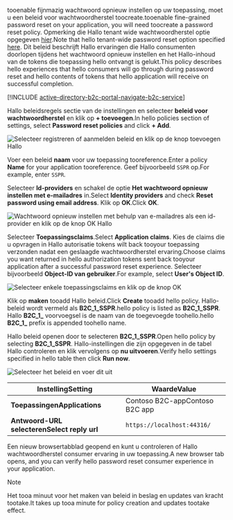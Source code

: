<span data-ttu-id="db3b3-101">tooenable fijnmazig wachtwoord opnieuw instellen op uw toepassing, moet u een beleid voor wachtwoordherstel toocreate.</span><span class="sxs-lookup"><span data-stu-id="db3b3-101">tooenable fine-grained password reset on your application, you will need toocreate a password reset policy.</span></span> <span data-ttu-id="db3b3-102">Opmerking die Hallo tenant wide wachtwoordherstel optie opgegeven [hier](../articles/active-directory-b2c/active-directory-b2c-reference-sspr.md).</span><span class="sxs-lookup"><span data-stu-id="db3b3-102">Note that hello tenant-wide password reset option specified [here](../articles/active-directory-b2c/active-directory-b2c-reference-sspr.md).</span></span> <span data-ttu-id="db3b3-103">Dit beleid beschrijft Hallo ervaringen die Hallo consumenten doorlopen tijdens het wachtwoord opnieuw instellen en het Hallo-inhoud van de tokens die toepassing hello ontvangt is gelukt.</span><span class="sxs-lookup"><span data-stu-id="db3b3-103">This policy describes hello experiences that hello consumers will go through during password reset and hello contents of tokens that hello application will receive on successful completion.</span></span>

[!INCLUDE [active-directory-b2c-portal-navigate-b2c-service](active-directory-b2c-portal-navigate-b2c-service.md)]

<span data-ttu-id="db3b3-104">Hallo beleidsregels sectie van de instellingen en selecteer **beleid voor wachtwoordherstel** en klik op **+ toevoegen**.</span><span class="sxs-lookup"><span data-stu-id="db3b3-104">In hello policies section of settings, select **Password reset policies** and click **+ Add**.</span></span>

![Selecteer registreren of aanmelden beleid en klik op de knop toevoegen Hallo](media/active-directory-b2c-create-password-reset-policy/add-b2c-password-reset-policy.png)

<span data-ttu-id="db3b3-106">Voer een beleid **naam** voor uw toepassing tooreference.</span><span class="sxs-lookup"><span data-stu-id="db3b3-106">Enter a policy **Name** for your application tooreference.</span></span> <span data-ttu-id="db3b3-107">Geef bijvoorbeeld `SSPR` op.</span><span class="sxs-lookup"><span data-stu-id="db3b3-107">For example, enter `SSPR`.</span></span>

<span data-ttu-id="db3b3-108">Selecteer **Id-providers** en schakel de optie **Het wachtwoord opnieuw instellen met e-mailadres** in.</span><span class="sxs-lookup"><span data-stu-id="db3b3-108">Select **Identity providers** and check **Reset password using email address**.</span></span> <span data-ttu-id="db3b3-109">Klik op **OK**.</span><span class="sxs-lookup"><span data-stu-id="db3b3-109">Click **OK**.</span></span>

![Wachtwoord opnieuw instellen met behulp van e-mailadres als een id-provider en klik op de knop OK Hallo](media/active-directory-b2c-create-password-reset-policy/add-b2c-password-reset-identity-providers.png)

<span data-ttu-id="db3b3-111">Selecteer **Toepassingsclaims**.</span><span class="sxs-lookup"><span data-stu-id="db3b3-111">Select **Application claims**.</span></span> <span data-ttu-id="db3b3-112">Kies de claims die u opvragen in Hallo autorisatie tokens wilt back tooyour toepassing verzonden nadat een geslaagde wachtwoordherstel ervaring.</span><span class="sxs-lookup"><span data-stu-id="db3b3-112">Choose claims you want returned in hello authorization tokens sent back tooyour application after a successful password reset experience.</span></span> <span data-ttu-id="db3b3-113">Selecteer bijvoorbeeld **Object-ID van gebruiker**.</span><span class="sxs-lookup"><span data-stu-id="db3b3-113">For example, select **User's Object ID**.</span></span>

![Selecteer enkele toepassingsclaims en klik op de knop OK](media/active-directory-b2c-create-password-reset-policy/add-b2c-password-reset-application-claims.png)

<span data-ttu-id="db3b3-115">Klik op **maken** tooadd Hallo beleid.</span><span class="sxs-lookup"><span data-stu-id="db3b3-115">Click **Create** tooadd hello policy.</span></span> <span data-ttu-id="db3b3-116">Hallo-beleid wordt vermeld als **B2C_1_SSPR**.</span><span class="sxs-lookup"><span data-stu-id="db3b3-116">hello policy is listed as **B2C_1_SSPR**.</span></span> <span data-ttu-id="db3b3-117">Hallo **B2C_1_** voorvoegsel is de naam van de toegevoegde toohello.</span><span class="sxs-lookup"><span data-stu-id="db3b3-117">hello **B2C_1_** prefix is appended toohello name.</span></span>

<span data-ttu-id="db3b3-118">Hallo beleid openen door te selecteren **B2C_1_SSPR**.</span><span class="sxs-lookup"><span data-stu-id="db3b3-118">Open hello policy by selecting **B2C_1_SSPR**.</span></span> <span data-ttu-id="db3b3-119">Hallo-instellingen die zijn opgegeven in de tabel Hallo controleren en klik vervolgens op **nu uitvoeren**.</span><span class="sxs-lookup"><span data-stu-id="db3b3-119">Verify hello settings specified in hello table then click **Run now**.</span></span>

![Selecteer het beleid en voer dit uit](media/active-directory-b2c-create-password-reset-policy/run-b2c-password-reset-policy.png)

| <span data-ttu-id="db3b3-121">Instelling</span><span class="sxs-lookup"><span data-stu-id="db3b3-121">Setting</span></span>      | <span data-ttu-id="db3b3-122">Waarde</span><span class="sxs-lookup"><span data-stu-id="db3b3-122">Value</span></span>  |
| ------------ | ------ |
| <span data-ttu-id="db3b3-123">**Toepassingen**</span><span class="sxs-lookup"><span data-stu-id="db3b3-123">**Applications**</span></span> | <span data-ttu-id="db3b3-124">Contoso B2C-app</span><span class="sxs-lookup"><span data-stu-id="db3b3-124">Contoso B2C app</span></span> |
| <span data-ttu-id="db3b3-125">**Antwoord-URL selecteren**</span><span class="sxs-lookup"><span data-stu-id="db3b3-125">**Select reply url**</span></span> | `https://localhost:44316/` |

<span data-ttu-id="db3b3-126">Een nieuw browsertabblad geopend en kunt u controleren of Hallo wachtwoordherstel consumer ervaring in uw toepassing.</span><span class="sxs-lookup"><span data-stu-id="db3b3-126">A new browser tab opens, and you can verify hello password reset consumer experience in your application.</span></span>

> [!NOTE]
> <span data-ttu-id="db3b3-127">Het tooa minuut voor het maken van beleid in beslag en updates van kracht tootake.</span><span class="sxs-lookup"><span data-stu-id="db3b3-127">It takes up tooa minute for policy creation and updates tootake effect.</span></span>
>
